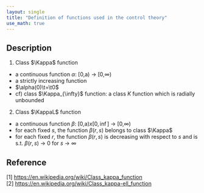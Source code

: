 ```yaml
---
layout: single
title: "Definition of functions used in the control theory"
use_math: true
---
```


## Description
1. Class $\Kappa$ function
* a continuous function $\alpha$: [0,a) $\rightarrow$ [0,$\infty$)
* a strictly increasing function
* $\alpha(0)\t=\t0$
* cf) class $\Kappa_{\infty}$ function: a class $K$ function which is radially unbounded
2. Class $\KappaL$ function
* a continuous function $\beta$: [0,a)$x[0,\inf]$ $\rightarrow$ [0,$\infty$)
* for each fixed $s$, the function $\beta(r,s)$ belongs to class $\Kappa$
* for each fixed $r$, the function $\beta(r,s)$ is decreasing with respect to $s$ and is s.t. $\beta(r,s)$ $\rightarrow$ 0 for 
$s$ $\rightarrow$ $\infty$

## Reference
[1] <https://en.wikipedia.org/wiki/Class_kappa_function> <br>
[2] <https://en.wikipedia.org/wiki/Class_kappa-ell_function> <br>
